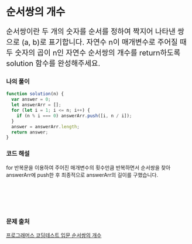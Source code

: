 # 순서쌍의 개수

<p style='font-size: 20px'>순서쌍이란 두 개의 숫자를 순서를 정하여 짝지어 나타낸 쌍으로 (a, b)로 표기합니다. 자연수 n이 매개변수로 주어질 때 두 숫자의 곱이 n인 자연수 순서쌍의 개수를 return하도록 solution 함수를 완성해주세요.</p>

### 나의 풀이

```javascript
function solution(n) {
  var answer = 0;
  let answerArr = [];
  for (let i = 1; i <= n; i++) {
    if (n % i === 0) answerArr.push([i, n / i]);
  }
  answer = answerArr.length;
  return answer;
}
```

### 코드 해설

for 반복문을 이용하여 주어진 매개변수의 횟수만큼 반복하면서 순서쌍을 찾아 answerArr에 push한 후 최종적으로 answerArr의 길이를 구했습니다.

<br />
<br />
<br />
<br />

### 문제 출처

<a href='https://school.programmers.co.kr/learn/courses/30/lessons/120836'>프로그래머스 코딩테스트 입문 순서쌍의 개수</a>
